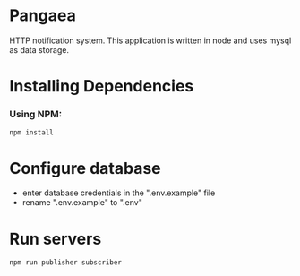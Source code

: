 # Pangaea
HTTP notification system.
This application is written in node and uses mysql as data storage.
# Installing Dependencies
### Using NPM:
`npm install`
# Configure database
* enter database credentials in the ".env.example" file
* rename ".env.example" to ".env"
# Run servers
`npm run publisher subscriber`
